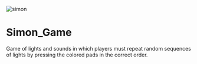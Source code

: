 ![simon](https://user-images.githubusercontent.com/78149229/111023863-113e2680-83e4-11eb-9fa5-aa9f521fb5e1.png)
# Simon_Game
Game of lights and sounds in which players must repeat random sequences of lights by pressing the colored pads in the correct order.
